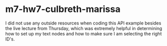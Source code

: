 # m7-hw7-culbreth-marissa

I did not use any outside resources when coding this API example besides the live lecture from Thursday, which was extremely helpful in determining how to set up my text nodes and how to make sure I am selecting the right ID's.
